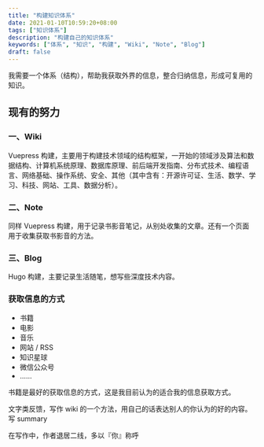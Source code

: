 ```yaml
---
title: "构建知识体系"
date: 2021-01-10T10:59:20+08:00
tags: ["知识体系"]
description: "构建自己的知识体系"
keywords: ["体系", "知识", "构建", "Wiki", "Note", "Blog"]
draft: false
---
```


我需要一个体系（结构），帮助我获取外界的信息，整合归纳信息，形成可复用的知识。

## 现有的努力

### 一、Wiki

Vuepress 构建，主要用于构建技术领域的结构框架，一开始的领域涉及算法和数据结构、计算机系统原理、数据库原理、前后端开发指南、分布式技术、编程语言、网络基础、操作系统、安全、其他（其中含有：开源许可证、生活、数学、学习、科技、网站、工具、数据分析）。

### 二、Note

同样 Vuepress 构建，用于记录书影音笔记，从别处收集的文章。还有一个页面用于收集获取书影音的方法。

### 三、Blog

Hugo 构建，主要记录生活随笔，想写些深度技术内容。

### 获取信息的方式

- 书籍
- 电影
- 音乐
- 网站 / RSS
- 知识星球
- 微信公众号
- ……

书籍是最好的获取信息的方式，这是我目前认为的适合我的信息获取方式。

文字类反馈，写作 wiki 的一个方法，用自己的话表达别人的你认为的好的内容。写 summary

在写作中，作者退居二线，多以『你』称呼
